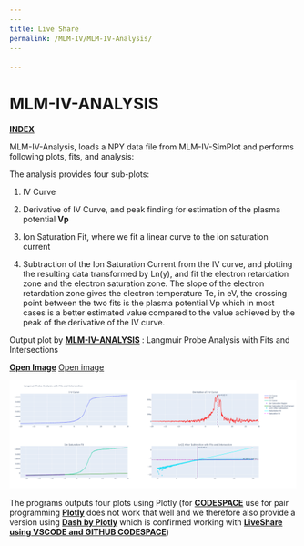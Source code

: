 ```yaml
---
​---
title: Live Share
permalink: /MLM-IV/MLM-IV-Analysis/
​---

---
```


# MLM-IV-ANALYSIS

[**INDEX**](index.md)

MLM-IV-Analysis, loads a NPY data file from MLM-IV-SimPlot and performs following plots, fits, and analysis:

The analysis provides four sub-plots:

1. IV Curve

   

2. Derivative of IV Curve, and peak finding for estimation of the plasma potential **Vp**

   

3. Ion Saturation Fit, where we fit a linear curve to the ion saturation current

   

4. Subtraction of the Ion Saturation Current from the IV curve, and plotting the resulting data transformed by Ln(y), and fit the electron retardation zone and the electron saturation zone. The slope of the electron retardation zone gives the electron temperature Te, in eV, the crossing point between the two fits is the plasma potential  Vp which in most cases is a better estimated value compared to the value achieved by the peak of the derivative of the IV curve.

   

Output plot by [**MLM-IV-ANALYSIS**](MLM-IV-Analysis.md) : Langmuir Probe Analysis with Fits and Intersections

[**Open Image**](#)   <a href="images/MLM-IV-Analysis.png" onclick="window.open(this.href, 'popup', 'width=600,height=600'); return false;">Open image</a>

![MLM-IV-Analysis output plot](.\images\MLM-IV-Analysis.png)

The programs outputs four plots using Plotly (for [**CODESPACE**](https://github.com/features/codespaces) use for pair programming [**Plotly**](https://plotly.com/) does not work that well and we therefore also provide a version using [**Dash by Plotly**](https://dash.plotly.com/) which is confirmed working with [**LiveShare using VSCODE and GITHUB CODESPACE**](Liveshare.md))











